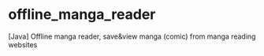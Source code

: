 # offline_manga_reader
[Java] Offline manga reader, save&amp;view manga (comic) from manga reading websites
